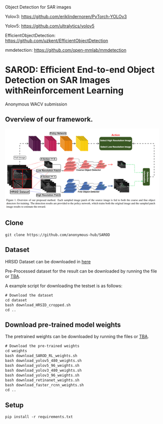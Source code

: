 
 Object Detection for SAR images

Yolov3: https://github.com/eriklindernoren/PyTorch-YOLOv3

Yolov5: https://github.com/ultralytics/yolov5

EfficientObjectDetection: https://github.com/uzkent/EfficientObjectDetection

mmdetection: https://github.com/open-mmlab/mmdetection


# SAROD: Efficient End-to-end Object Detection on SAR Images withReinforcement Learning
Anonymous WACV submission

## Overview of our framework.
<img src='./image/overview.png' width=1000>


## Clone
```
git clone https://github.com/anonymous-hub/SAROD
```

## Dataset
HRSID Dataset can be downloaded in [here](https://github.com/chaozhong2010/HRSID)

Pre-Processed dataset for the result can be downloaded by running the file or [TBA](TBA).

A example script for downloading the testset is as follows:
```
# Download the dataset
cd dataset
bash download_HRSID_cropped.sh
cd ..
```

## Download pre-trained model weights
The pretrained weights can be downloaded by running the files or [TBA](TBA).

```
# Download the pre-trained weights
cd weights
bash download_SAROD_RL_weights.sh
bash download_yolov5_480_weights.sh
bash download_yolov5_96_weights.sh
bash download_yolov3_480_weights.sh
bash download_yolov3_96_weights.sh
bash download_retinanet_weights.sh
bash download_faster_rcnn_weights.sh
cd ..
```

## Setup
```
pip install -r requirements.txt
```

